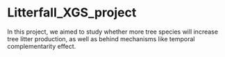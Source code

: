 # Litterfall_XGS_project
In this project, we aimed to study whether more tree species will increase tree litter production, as well as behind mechanisms like temporal complementarity effect.
